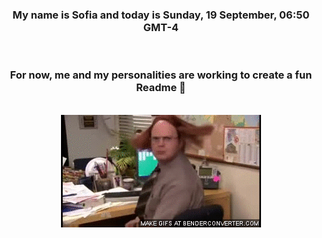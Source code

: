 


<div align="center">
<h3 >My name is Sofia and today is Sunday, 19 September, 06:50 GMT-4</h3><br>
<h3 >For now, me and my personalities are working to create a fun Readme 👋
</h3><br>
<img src='img/dwight.gif' alt='working...'/>
</div>
